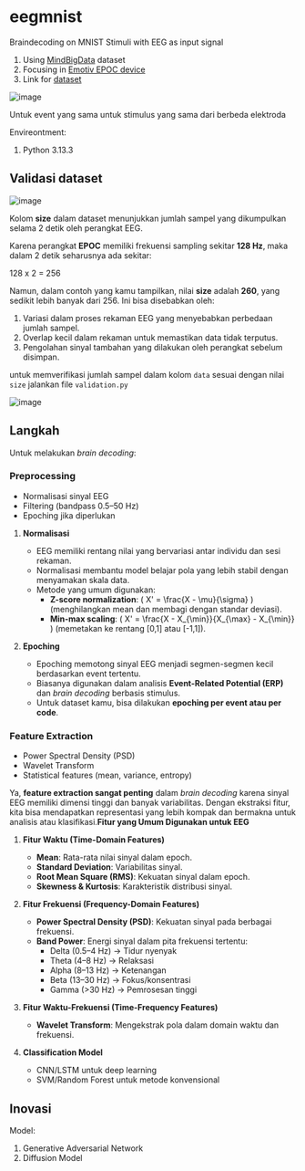 # eegmnist
Braindecoding on MNIST Stimuli with EEG as input signal
1. Using [MindBigData](https://mindbigdata.com/opendb/index.html) dataset
2. Focusing in [Emotiv EPOC device](https://www.emotiv.com/products/epoc-x)
3. Link for [dataset](https://mindbigdata.com/opendb/MindBigData-EP-v1.0.zip)

![image](https://github.com/user-attachments/assets/e5c79ed4-bb62-4eb4-a635-9bed3b5ceaa8)

Untuk event yang sama untuk stimulus yang sama dari berbeda elektroda 

Envireontment:
1. Python 3.13.3

## Validasi dataset

![image](https://github.com/user-attachments/assets/fde68e6e-4001-4321-b7c2-b9f8f022cc63)

Kolom **size** dalam dataset menunjukkan jumlah sampel yang dikumpulkan selama 2 detik oleh perangkat EEG.  

Karena perangkat **EPOC** memiliki frekuensi sampling sekitar **128 Hz**, maka dalam 2 detik seharusnya ada sekitar:  

128 x 2 = 256 

Namun, dalam contoh yang kamu tampilkan, nilai **size** adalah **260**, yang sedikit lebih banyak dari 256. Ini bisa disebabkan oleh:
1. Variasi dalam proses rekaman EEG yang menyebabkan perbedaan jumlah sampel.
2. Overlap kecil dalam rekaman untuk memastikan data tidak terputus.
3. Pengolahan sinyal tambahan yang dilakukan oleh perangkat sebelum disimpan.

untuk memverifikasi jumlah sampel dalam kolom `data` sesuai dengan nilai `size` jalankan file `validation.py`

![image](https://github.com/user-attachments/assets/46438b9c-e5a6-425e-8b06-f41e22d2ae11)

## Langkah

Untuk melakukan *brain decoding*:  

### **Preprocessing**  

- Normalisasi sinyal EEG  
- Filtering (bandpass 0.5–50 Hz)  
- Epoching jika diperlukan  


1. **Normalisasi**  
   - EEG memiliki rentang nilai yang bervariasi antar individu dan sesi rekaman.  
   - Normalisasi membantu model belajar pola yang lebih stabil dengan menyamakan skala data.  
   - Metode yang umum digunakan:
     - **Z-score normalization**: \( X' = \frac{X - \mu}{\sigma} \) (menghilangkan mean dan membagi dengan standar deviasi).  
     - **Min-max scaling**: \( X' = \frac{X - X_{\min}}{X_{\max} - X_{\min}} \) (memetakan ke rentang [0,1] atau [-1,1]).  

2. **Epoching**  
   - Epoching memotong sinyal EEG menjadi segmen-segmen kecil berdasarkan event tertentu.  
   - Biasanya digunakan dalam analisis **Event-Related Potential (ERP)** dan *brain decoding* berbasis stimulus.  
   - Untuk dataset kamu, bisa dilakukan **epoching per event atau per code**.  




### **Feature Extraction**  
- Power Spectral Density (PSD)  
- Wavelet Transform  
- Statistical features (mean, variance, entropy)  

Ya, **feature extraction sangat penting** dalam *brain decoding* karena sinyal EEG memiliki dimensi tinggi dan banyak variabilitas. Dengan ekstraksi fitur, kita bisa mendapatkan representasi yang lebih kompak dan bermakna untuk analisis atau klasifikasi.**Fitur yang Umum Digunakan untuk EEG**

1. **Fitur Waktu (Time-Domain Features)**
   - **Mean**: Rata-rata nilai sinyal dalam epoch.
   - **Standard Deviation**: Variabilitas sinyal.
   - **Root Mean Square (RMS)**: Kekuatan sinyal dalam epoch.
   - **Skewness & Kurtosis**: Karakteristik distribusi sinyal.

2. **Fitur Frekuensi (Frequency-Domain Features)**
   - **Power Spectral Density (PSD)**: Kekuatan sinyal pada berbagai frekuensi.
   - **Band Power**: Energi sinyal dalam pita frekuensi tertentu:
     - Delta (0.5–4 Hz) → Tidur nyenyak
     - Theta (4–8 Hz) → Relaksasi
     - Alpha (8–13 Hz) → Ketenangan
     - Beta (13–30 Hz) → Fokus/konsentrasi
     - Gamma (>30 Hz) → Pemrosesan tinggi

3. **Fitur Waktu-Frekuensi (Time-Frequency Features)**
   - **Wavelet Transform**: Mengekstrak pola dalam domain waktu dan frekuensi.



3. **Classification Model**  
   - CNN/LSTM untuk deep learning  
   - SVM/Random Forest untuk metode konvensional  



## Inovasi

Model:
1. Generative Adversarial Network
2. Diffusion Model
